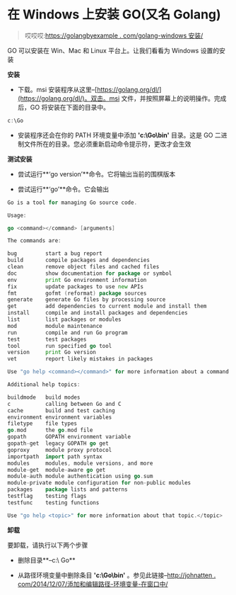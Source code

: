 # 在 Windows 上安装 GO(又名 Golang)

> 哎哎哎:[https://golangbyexample . com/golang-windows 安装/](https://golangbyexample.com/golang-windows-installation/)

GO 可以安装在 Win、Mac 和 Linux 平台上。让我们看看为 Windows 设置的安装

**安装**

*   下载。msi 安装程序从这里–[https://golang.org/dl/](https://golang.org/dl/)。双击。msi 文件，并按照屏幕上的说明操作。完成后，GO 将安装在下面的目录中。

```go
c:\Go
```

*   安装程序还会在你的 PATH 环境变量中添加 **'c:\Go\bin'** 目录。这是 GO 二进制文件所在的目录。您必须重新启动命令提示符，更改才会生效

**测试安装**

*   尝试运行**‘go version’**命令。它将输出当前的围棋版本

*   尝试运行**‘go’**命令。它会输出

```go
Go is a tool for managing Go source code.

Usage:

go <command></command> [arguments]

The commands are:

bug         start a bug report
build       compile packages and dependencies
clean       remove object files and cached files
doc         show documentation for package or symbol
env         print Go environment information
fix         update packages to use new APIs
fmt         gofmt (reformat) package sources
generate    generate Go files by processing source
get         add dependencies to current module and install them
install     compile and install packages and dependencies
list        list packages or modules
mod         module maintenance
run         compile and run Go program
test        test packages
tool        run specified go tool
version     print Go version
vet         report likely mistakes in packages

Use "go help <command></command>" for more information about a command.

Additional help topics:

buildmode   build modes
c           calling between Go and C
cache       build and test caching
environment environment variables
filetype    file types
go.mod      the go.mod file
gopath      GOPATH environment variable
gopath-get  legacy GOPATH go get
goproxy     module proxy protocol
importpath  import path syntax
modules     modules, module versions, and more
module-get  module-aware go get
module-auth module authentication using go.sum
module-private module configuration for non-public modules
packages    package lists and patterns
testflag    testing flags
testfunc    testing functions

Use "go help <topic>" for more information about that topic.</topic>
```

**卸载**

要卸载，请执行以下两个步骤

*   删除目录**–c:\ Go**

*   从路径环境变量中删除条目 **'c:\Go\bin'** 。参见此链接–[http://johnatten . com/2014/12/07/添加和编辑路径-环境变量-在窗口中/](http://johnatten.com/2014/12/07/adding-and-editing-path-environment-variables-in-windows/)